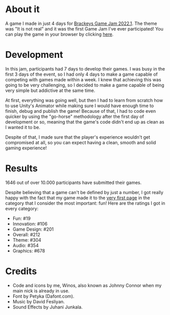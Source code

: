# About it

A game I made in just 4 days for [Brackeys Game Jam 2022.1](https://itch.io/jam/brackeys-7). The theme was "It is not real" and it was the first Game Jam I've ever participated! You can play the game in your browser by clicking [here](https://johnny-connor.itch.io/fake-game).

# Development

In this jam, participants had 7 days to develop their games. I was busy in the first 3 days of the event, so I had only 4 days to make a game capable of competing with games made within a week. I knew that achieving this was going to be very challenging, so I decided to make a game capable of being very simple but addictive at the same time.

At first, everything was going well, but then I had to learn from scratch how to use Unity's Animator while making sure I would have enough time to finish, debug and publish the game! Because of that, I had to code even quicker by using the "go-horse" methodology after the first day of development or so, meaning that the game's code didn't end up as clean as I wanted it to be.

Despite of that, I made sure that the player's experience wouldn't get compromised at all, so you can expect having a clean, smooth and solid gaming experience!

# Results

1646 out of over 10.000 participants have submitted their games.

Despite believing that a game can't be defined by just a number, I got really happy with the fact that my game made it to the [very first page](https://itch.io/jam/brackeys-7/results/fun) in the category that I consider the most important: fun! Here are the ratings I got in every category:

* Fun: #19
* Innovation: #106
* Game Design: #201
* Overall: #212
* Theme: #304
* Audio: #354
* Graphics: #678

# Credits

* Code and icons by me, Winos, also known as Johnny Connor when my main nick is already in use.
* Font by Petyka (Dafont.com).
* Music by David Fesliyan.
* Sound Effects by Juhani Junkala.
